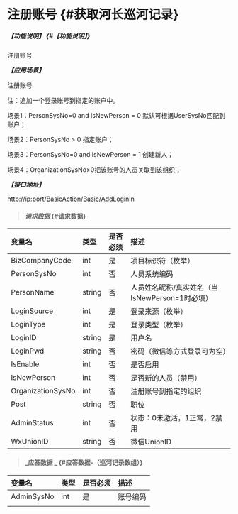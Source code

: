 # 注册账号 {#获取河长巡河记录}

##### _【功能说明】_ {#【功能说明】}

注册账号

_**【应用场景】**_

注册账号

注：追加一个登录账号到指定的账户中。

场景1：PersonSysNo=0 and IsNewPerson = 0 默认可根据UserSysNo匹配到账户；

场景2：PersonSysNo &gt; 0 指定账户；

场景3：PersonSysNo=0 and IsNewPerson = 1 创建新人；

场景4：OrganizationSysNo&gt;0把该账号的人员关联到该组织；

_**【接口地址】**_

[http://ip:port/BasicAction/](http://ip:port/HMQuery/PatrolRiver/GetPatrolRivers)[Basic](http://ip:port/HMQuery/PatrolRiver/GetPatrolRivers)[/](http://ip:port/HMQuery/PatrolRiver/GetPatrolRivers)AddLoginIn

> #### _请求数据_ {#请求数据}

| 变量名 | 类型 | 是否必须 | 描述 |
| :--- | :--- | :--- | :--- |
| BizCompanyCode | int | 是 | 项目标识符（枚举） |
| PersonSysNo | int | 否 | 人员系统编码 |
| PersonName | string | 否 | 人员姓名昵称/真实姓名（当IsNewPerson=1时必填） |
| LoginSource | int | 是 | 登录来源（枚举） |
| LoginType | int | 是 | 登录类型（枚举） |
| LoginID | string | 是 | 用户名 |
| LoginPwd | string | 否 | 密码（微信等方式登录可为空） |
| IsEnable | int | 否 | 是否启用 |
| IsNewPerson | int | 否 | 是否新的人员（禁用） |
| OrganizationSysNo | int | 否 | 注册账号到指定的组织 |
| Post| string |否 | 职位 |
| AdminStatus| int | 否 | 状态：0未激活，1正常，2禁用 |
| WxUnionID| string | 否 | 微信UnionID |



> #### _应答数据 _ {#应答数据-（巡河记录数组）}

| 变量名 | 类型 | 是否必须 | 描述 |
| :--- | :--- | :--- | :--- |
| AdminSysNo | int | 是 | 账号编码 |
|  |  |  |  |



